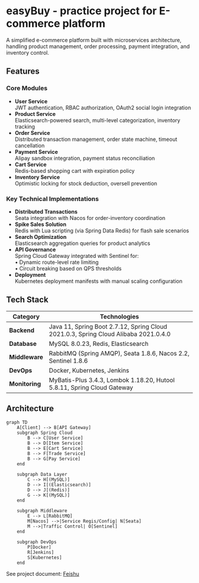 # easyBuy - practice project for E-commerce platform

A simplified e-commerce platform built with microservices architecture, handling product management, order processing, payment integration, and inventory control.

## Features

### Core Modules
- **User Service**  
  JWT authentication, RBAC authorization, OAuth2 social login integration
- **Product Service**  
  Elasticsearch-powered search, multi-level categorization, inventory tracking
- **Order Service**  
  Distributed transaction management, order state machine, timeout cancellation
- **Payment Service**  
  Alipay sandbox integration, payment status reconciliation
- **Cart Service**  
  Redis-based shopping cart with expiration policy
- **Inventory Service**  
  Optimistic locking for stock deduction, oversell prevention

### Key Technical Implementations
- **Distributed Transactions**  
  Seata integration with Nacos for order-inventory coordination
- **Spike Sales Solution**  
  Redis with Lua scripting (via Spring Data Redis) for flash sale scenarios
- **Search Optimization**  
  Elasticsearch aggregation queries for product analytics
- **API Governance**  
  Spring Cloud Gateway integrated with Sentinel for:  
  • Dynamic route-level rate limiting  
  • Circuit breaking based on QPS thresholds
- **Deployment**  
  Kubernetes deployment manifests with manual scaling configuration
  

## Tech Stack

| Category        | Technologies                                                                 |
|-----------------|------------------------------------------------------------------------------|
| **Backend**     | Java 11, Spring Boot 2.7.12, Spring Cloud 2021.0.3, Spring Cloud Alibaba 2021.0.4.0  |
| **Database**    | MySQL 8.0.23, Redis, Elasticsearch                                           |
| **Middleware**  | RabbitMQ (Spring AMQP), Seata 1.8.6, Nacos 2.2, Sentinel 1.8.6               |
| **DevOps**      | Docker, Kubernetes, Jenkins                                                  |
| **Monitoring**  | MyBatis-Plus 3.4.3, Lombok 1.18.20, Hutool 5.8.11, Spring Cloud Gateway      |


## Architecture

```mermaid
graph TD
    A[Client] --> B[API Gateway]
    subgraph Spring Cloud
        B --> C[User Service]
        B --> D[Item Service]
        B --> E[Cart Service]
        B --> F[Trade Service]
        B --> G[Pay Service]
    end
    
    subgraph Data Layer
        C --> H[(MySQL)]
        D --> I[(Elasticsearch)]
        D --> J[(Redis)]
        G --> K[(MySQL)]
    end
    
    subgraph Middleware
        E --> L[RabbitMQ]
        M[Nacos] -->|Service Regis/Config| N[Seata]
        M -->|Traffic Control| O[Sentinel]
    end
    
    subgraph DevOps
        P[Docker]
        R[Jenkins]
        S[Kubernetes]
    end
```


See project document: [Feishu](https://b11et3un53m.feishu.cn/wiki/FYNkwb1i6i0qwCk7lF2caEq5nRe)
